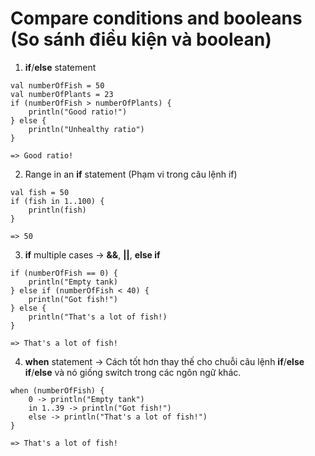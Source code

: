 # Compare conditions and booleans (So sánh điều kiện và boolean)

1. **if**/**else** statement

```
val numberOfFish = 50
val numberOfPlants = 23
if (numberOfFish > numberOfPlants) {
    println("Good ratio!") 
} else {
    println("Unhealthy ratio")
}

=> Good ratio!
```

2. Range in an **if** statement (Phạm vi trong câu lệnh if)

```
val fish = 50
if (fish in 1..100) {
    println(fish)
}

=> 50
```

3. **if** multiple cases -> **&&**, **||**, **else if**

```
if (numberOfFish == 0) {
    println("Empty tank)
} else if (numberOfFish < 40) {
    println("Got fish!")
} else {
    println("That's a lot of fish!)
}

=> That's a lot of fish!
```

4. **when** statement -> Cách tốt hơn thay thế cho chuỗi câu lệnh **if**/**else if**/**else** và nó giống switch trong các ngôn ngữ khác.

```
when (numberOfFish) {
    0 -> println("Empty tank")
    in 1..39 -> println("Got fish!")
    else -> println("That's a lot of fish!")
}

=> That's a lot of fish!
```



